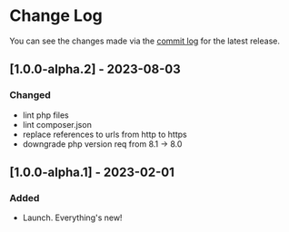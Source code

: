 # Change Log

You can see the changes made via the [commit log](https://github.com/themehybrid/hybrid-events/commits/master) for the latest release.

## [1.0.0-alpha.2] - 2023-08-03

### Changed

- lint php files
- lint composer.json
- replace references to urls from http to https
- downgrade php version req from 8.1 -> 8.0

## [1.0.0-alpha.1] - 2023-02-01

### Added

- Launch.  Everything's new!
